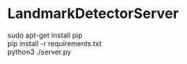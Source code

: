 # LandmarkDetectorServer
sudo apt-get install pip  
pip install -r requirements.txt  
python3 ./server.py 
